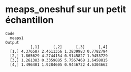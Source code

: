 # meaps_oneshuf sur un petit échantillon

    Code
      meaps1
    Output
               [,1]      [,2]      [,3]      [,4]
      [1,] 4.376587 2.4611356 1.3839983 0.7782794
      [2,] 1.865629 4.2744154 0.9145827 1.9453729
      [3,] 1.261383 0.3359885 5.7567468 1.6458815
      [4,] 1.496401 1.9284605 0.9446722 4.6304662

